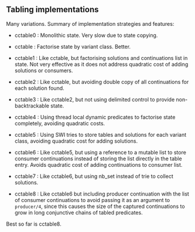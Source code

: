 ## Tabling implementations

Many variations. Summary of implementation strategies and features:

- cctable0
: Monolithic state. Very slow due to state copying.

- cctable
: Factorise state by variant class. Better.

- cctable1
: Like cctable, but factorising solutions and continuations list in state.
Not very effective as it does not address quadratic cost of adding solutions or consumers.

- cctable2
: Like cctable, but avoiding double copy of all continuations for each solution found.

- cctable3
: Like cctable2, but not using delimited control to provide non-backtrackable state.

- cctable4
: Using thread local dynamic predicates to factorise state completely, avoiding quadratic costs.

- cctable5
: Using SWI tries to store tables and solutions for each variant class, avoiding quadratic cost
for adding solutions.

- cctable6
: Like cctable5, but using a reference to a mutable list to store consumer
continuations instead of storing the list directly in the table entry. Avoids
quadratic cost of adding continuations to consumer list.

- cctable7
: Like cctable6, but using nb_set instead of trie to collect solutions.

- cctable8
: Like cctable6 but including producer continuation with the list of consumer
continuations to avoid passing it as an argument to `producer/4`, since this
causes the size of the captured continuations to grow in long conjunctive chains
of tabled predicates.

Best so far is cctable8.

